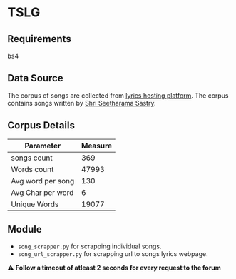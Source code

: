 # TSLG
## Requirements
bs4
## Data Source
The corpus of songs are collected from [lyrics hosting platform](https://telugulyrics.com/lyricist/sirivennela-seetharama-sastry/). The corpus contains songs written by [Shri Seetharama Sastry](https://en.wikipedia.org/wiki/Sirivennela_Seetharama_Sastry). 
## Corpus Details
| Parameter | Measure |
| --- | --- |
| songs count | 369 |
|Words count|47993|
|Avg word per song|130|
|Avg Char per word|6|
|Unique Words|19077|

## Module
- `song_scrapper.py` for scrapping individual songs.
- `song_url_scrapper.py` for scrapping url to songs lyrics webpage.

⚠️ **Follow a timeout of atleast 2 seconds for every request to the forum** 

